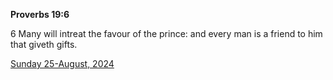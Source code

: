 **Proverbs 19:6**

6 Many will intreat the favour of the prince: and every man is a friend to him that giveth gifts.

[Sunday 25-August, 2024](https://getbible.net/kjv/Proverbs/19/6)
